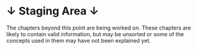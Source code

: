 # ↓ Staging Area ↓

The chapters beyond this point are being worked on. These chapters are likely
to contain valid information, but may be unsorted or some of the concepts used
in them may have not been explained yet.
